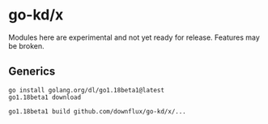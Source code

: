 # go-kd/x

Modules here are experimental and not yet ready for release. Features may be
broken.

## Generics

```
go install golang.org/dl/go1.18beta1@latest
go1.18beta1 download

go1.18beta1 build github.com/downflux/go-kd/x/...
```

